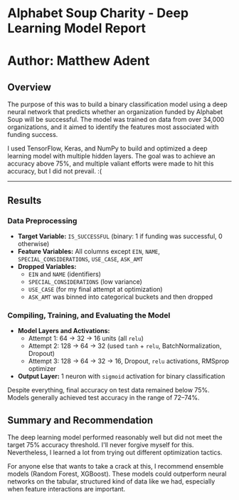 # Alphabet Soup Charity - Deep Learning Model Report
# Author: Matthew Adent

## Overview

The purpose of this was to build a binary classification model using a deep neural network that predicts whether an organization funded by Alphabet Soup will be successful. The model was trained on data from over 34,000 organizations, and it aimed to identify the features most associated with funding success.

I used TensorFlow, Keras, and NumPy to build and optimized a deep learning model with multiple hidden layers. The goal was to achieve an accuracy above 75%, and multiple valiant efforts were made to hit this accuracy, but I did not prevail. :(

---

## Results

### Data Preprocessing
- **Target Variable:** `IS_SUCCESSFUL` (binary: 1 if funding was successful, 0 otherwise)
- **Feature Variables:** All columns except `EIN`, `NAME`, `SPECIAL_CONSIDERATIONS`, `USE_CASE`, `ASK_AMT`
- **Dropped Variables:**
  - `EIN` and `NAME` (identifiers)
  - `SPECIAL_CONSIDERATIONS` (low variance)
  - `USE_CASE` (for my final attempt at optimization)
  - `ASK_AMT` was binned into categorical buckets and then dropped

### Compiling, Training, and Evaluating the Model
- **Model Layers and Activations:**
  - Attempt 1: 64 → 32 → 16 units (all `relu`)
  - Attempt 2: 128 → 64 → 32 (used `tanh` + `relu`, BatchNormalization, Dropout)
  - Attempt 3: 128 → 64 → 32 → 16, Dropout, `relu` activations, RMSprop optimizer
- **Output Layer:** 1 neuron with `sigmoid` activation for binary classification  

Despite everything, final accuracy on test data remained below 75%. Models generally achieved test accuracy in the range of 72–74%.

## Summary and Recommendation

The deep learning model performed reasonably well but did not meet the target 75% accuracy threshold. I'll never forgive myself for this. Nevertheless, I learned a lot from trying out different optimization tactics.

For anyone else that wants to take a crack at this, I recommend ensemble models (Random Forest, XGBoost). These models could outperform neural networks on the tabular, structured kind of data like we had, especially when feature interactions are important.
